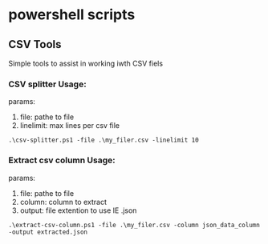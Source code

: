 # powershell scripts

## CSV Tools

Simple tools to assist in working iwth CSV fiels 

### CSV splitter Usage:

params: 
1. file: pathe to file
2. linelimit: max lines per csv file

```
.\csv-splitter.ps1 -file .\my_filer.csv -linelimit 10
```
### Extract csv column Usage:

params: 
1. file: pathe to file
2. column: column to extract  
3. output: file extention to use IE .json 

```
.\extract-csv-column.ps1 -file .\my_filer.csv -column json_data_column -output extracted.json
```
